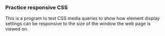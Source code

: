 ### Practice responsive CSS

This is a program to test CSS media queries to show how element display settings can be responsive to the size of the window the web page is viewed on.
